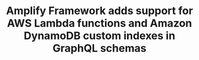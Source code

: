 ---
title: Amplify Framework adds support for AWS Lambda functions and Amazon DynamoDB custom indexes in GraphQL schemas
description: "In this blog, we’ll walk through how to add an AWS Lambda function as a data source for your AppSync API and setting up Amazon DynamoDB custom indexes in your GraphQL schemas"
banner: ""
authorIds:
  - nikhil-dabhade
href: https://aws.amazon.com/blogs/mobile/amplify-framework-adds-support-for-aws-lambda-functions-and-amazon-dynamodb-custom-indexes-in-graphql-schemas/
platforms:
  - React
  - iOS
  - Android
categories:
  - API (GraphQL)
  - Functions
---